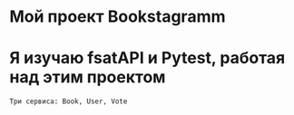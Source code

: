 # Мой проект Bookstagramm
# Я изучаю fsatAPI и Pytest, работая над этим проектом


```
Три сервиса: Book, User, Vote

```
